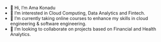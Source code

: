 - 👋 Hi, I’m Ama Konadu
- 👀 I’m interested in Cloud Computing, Data Analytics and Fintech.
- 🌱 I’m currently taking online courses to enhance my skills in cloud engineering & software engineering.
- 💞️ I’m looking to collaborate on projects based on Financial and Health Analytics.


<!---
amadebie/amadebie is a ✨ special ✨ repository because its `README.md` (this file) appears on your GitHub profile.
You can click the Preview link to take a look at your changes.
--->
